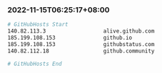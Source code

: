 
###  2022-11-15T06:25:17+08:00
```bash
# GitHubHosts Start
140.82.113.3                  alive.github.com
185.199.108.153               github.io
185.199.108.153               githubstatus.com
140.82.112.18                 github.community

# GitHubHosts End

```



